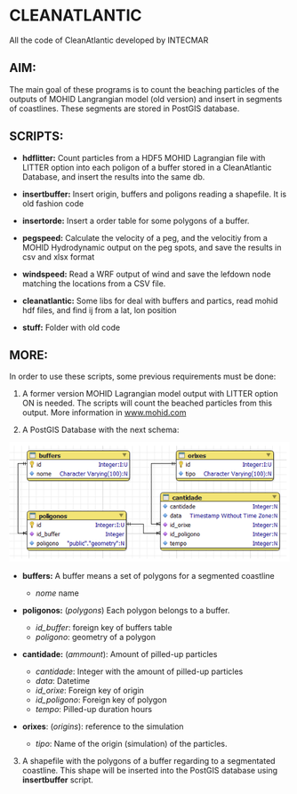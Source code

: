 # CLEANATLANTIC
All the code of CleanAtlantic developed by INTECMAR

AIM:
----
The main goal of these programs is to count the beaching particles of the outputs of MOHID Langrangian model (old version) and insert in segments of coastlines. These segments are stored in PostGIS database.

SCRIPTS:
--------

- **hdflitter:** Count particles from a HDF5 MOHID Lagrangian file with LITTER option into
each poligon of a buffer stored in a CleanAtlantic Database, and insert the
results into the same db.
  
  
- **insertbuffer:** Insert origin, buffers and poligons reading a shapefile. It is  old fashion code


- **insertorde:** Insert a order table for some polygons of a buffer.


- **pegspeed:** Calculate the velocity of a peg, and the velocitiy from a MOHID Hydrodynamic
  output on the peg spots, and save the results in csv and xlsx format
  

- **windspeed:** Read a WRF output of wind and save the lefdown node matching the locations
  from a CSV file.
  

- **cleanatlantic:** Some libs for deal with buffers and partics, read mohid hdf files,
  and find ij from a lat, lon position
  

- **stuff:** Folder with old code


MORE:
-----

In order to use these scripts, some previous requirements must be done:

1) A former version MOHID Lagrangian model output with LITTER option ON is needed. 
   The scripts will count the beached particles from this output. More information in 
   www.mohid.com
   
2) A PostGIS Database with the next schema:

![image info](./docs/buffers_db.png)


- __buffers:__ A buffer means a set of polygons for a segmented coastline
  - _nome_ name
    
- __poligonos:__ (_polygons_) Each polygon belongs to a buffer.
  - _id_buffer_: foreign key of buffers table
  - _poligono_: geometry of a polygon
  
- __cantidade:__ (_ammount_): Amount of pilled-up particles
  - _cantidade_: Integer with the amount of pilled-up particles
  - _data_: Datetime
  - _id_orixe_: Foreign key of origin
  - _id_poligono_: Foreign key of polygon
  - _tempo_: Pilled-up duration hours
  
- __orixes__: (_origins_): reference to the simulation
  - _tipo_: Name of the origin (simulation) of the particles.
  
  
3) A shapefile with the polygons of a buffer regarding to a segmentated coastline. This shape will be inserted 
into the PostGIS database using __insertbuffer__ script.